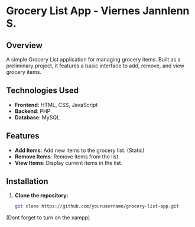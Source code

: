 # Grocery List App - Viernes Jannlenn S.

## Overview

A simple Grocery List application for managing grocery items. Built as a preliminary project, it features a basic interface to add, remove, and view grocery items.

## Technologies Used

- **Frontend**: HTML, CSS, JavaScript
- **Backend**: PHP
- **Database**: MySQL

## Features

- **Add Items**: Add new items to the grocery list. (Static)
- **Remove Items**: Remove items from the list.
- **View Items**: Display current items in the list.

## Installation

1. **Clone the repository:**
   ```bash
   git clone https://github.com/yourusername/grocery-list-app.git
(Dont forget to turn on the xampp)
